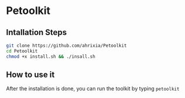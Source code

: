 # Petoolkit

## Intallation Steps
```bash
git clone https://github.com/ahrixia/Petoolkit 
cd Petoolkit
chmod +x install.sh && ./insall.sh
```

## How to use it

After the installation is done, you can run the toolkit by typing
`petoolkit`
  
